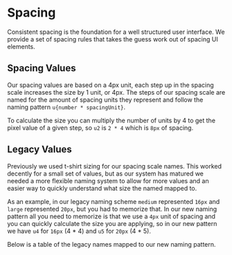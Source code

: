 # Spacing

Consistent spacing is the foundation for a well structured user interface. We provide a set of spacing rules that takes the guess work out of spacing UI elements.

## Spacing Values

Our spacing values are based on a 4px unit, each step up in the spacing scale increases the size by 1 unit, or 4px. The steps of our spacing scale are named for the amount of spacing units they represent and follow the naming pattern `u{number * spacingUnit}`.

To calculate the size you can multiply the number of units by 4 to get the pixel value of a given step, so `u2` is `2 * 4` which is `8px` of spacing.

## Legacy Values

Previously we used t-shirt sizing for our spacing scale names. This worked decently for a small set of values, but as our system has matured we needed a more flexible naming system to allow for more values and an easier way to quickly understand what size the named mapped to.

As an example, in our legacy naming scheme `medium` represented `16px` and `large` represented `20px`, but you had to memorize that. In our new naming pattern all you need to memorize is that we use a `4px` unit of spacing and you can quickly calculate the size you are applying, so in our new pattern we have `u4` for `16px` (4 \* 4) and `u5` for `20px` (4 \* 5).

Below is a table of the legacy names mapped to our new naming pattern.

